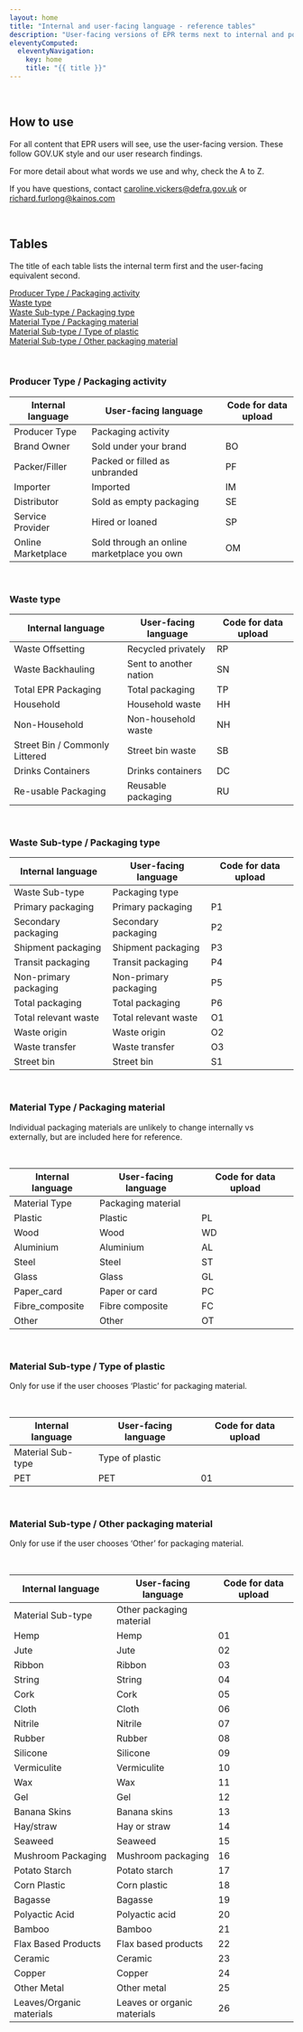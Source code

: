 ```yaml
---
layout: home
title: "Internal and user-facing language - reference tables"
description: "User-facing versions of EPR terms next to internal and policy language. Also includes data codes."
eleventyComputed:
  eleventyNavigation:
    key: home
    title: "{{ title }}"
---
```



<br>

## How to use

For all content that EPR users will see, use the user-facing version. These follow GOV.UK style and our user research findings.

For more detail about what words we use and why, check the A to Z.

If you have questions, contact caroline.vickers@defra.gov.uk or richard.furlong@kainos.com

<br>

## Tables

The title of each table lists the internal term first and the user-facing equivalent second.

<a href="#packagingactivity">Producer Type / Packaging activity</a></br>
<a href="#wastetype">Waste type</a></br>
<a href="#packagingtype">Waste Sub-type / Packaging type</a></br>
<a href="#packagingmaterial">Material Type / Packaging material</a></br>
<a href="#typeplastic">Material Sub-type / Type of plastic</a></br>
<a href="#subtypeother">Material Sub-type / Other packaging material</a></br>



<br>

### <h3 id="packagingactivity">Producer Type / Packaging activity</h3>

| Internal language      | User-facing language | Code for data upload |
| ----------- | ----------- | ----------- |
| Producer Type      | Packaging activity       |        |
| Brand Owner   | Sold under your brand        | BO        |
| Packer/Filler   | Packed or filled as unbranded        | PF        |
| Importer   | Imported        | IM        |
| Distributor   | Sold as empty packaging        | SE         |
| Service Provider   | Hired or loaned        | SP        |
| Online Marketplace   | Sold through an online marketplace you own        | OM        |
 
 <br>
 
### <h3 id="wastetype">Waste type</h3>


| Internal language      | User-facing language | Code for data upload |
| ----------- | ----------- | ----------- |
| Waste Offsetting     | Recycled privately       | RP       |
| Waste Backhauling   | Sent to another nation        | SN        |
| Total EPR Packaging   | Total packaging        | TP        |
| Household   | Household waste        | HH        |
| Non-Household   | Non-household waste        | NH         |
| Street Bin / Commonly Littered   | Street bin waste        | SB        |
| Drinks Containers   | Drinks containers        | DC        |
| Re-usable Packaging   | Reusable packaging        | RU        |
 
 <br>
 
### <h3 id="packagingtype">Waste Sub-type / Packaging type</h3>

  

| Internal language      | User-facing language | Code for data upload |
| ----------- | ----------- | ----------- |
| Waste Sub-type     | Packaging type       |       |
| Primary packaging     | Primary packaging      | P1     |
| Secondary packaging     | Secondary packaging      | P2     |
| Shipment packaging     | Shipment packaging      | P3     |
| Transit packaging     | Transit packaging      | P4     |
| Non-primary packaging     | Non-primary packaging      | P5     |
| Total packaging     | Total packaging      | P6     |
| Total relevant waste     | Total relevant waste      | O1     |
| Waste origin    | Waste origin      | O2    |
| Waste transfer     | Waste transfer      | O3     |
| Street bin    |  Street bin     | S1     |

<br>

### <h3 id="packagingmaterial">Material Type / Packaging material</h3>


Individual packaging materials are unlikely to change internally vs externally, but are included here for reference.

<br>

| Internal language      | User-facing language | Code for data upload |
| ----------- | ----------- | ----------- |
| Material Type     | Packaging material       |       |
| Plastic    |   Plastic    | PL     |
| Wood    |   Wood    | WD     |
| Aluminium    |   Aluminium    | AL     |
| Steel    |   Steel    | ST     |
| Glass    |   Glass    | GL     |
| Paper_card    |   Paper or card    | PC     |
| Fibre_composite    |   Fibre composite    | FC     |
| Other    |   Other    | OT     |

<br>


### <h3 id="typeplastic">Material Sub-type / Type of plastic</h3>

Only for use if the user chooses ‘Plastic’ for packaging material.

<br>

| Internal language      | User-facing language | Code for data upload |
| ----------- | ----------- | ----------- |
| Material Sub-type     | Type of plastic      |       |
| PET    |   PET    | 01     |
 
 <br>
 
### <h3 id="subtypeother">Material Sub-type / Other packaging material</h3>

Only for use if the user chooses ‘Other’ for packaging material.

<br>


| Internal language      | User-facing language | Code for data upload |
| ----------- | ----------- | ----------- |
| Material Sub-type    | Other packaging material       |       |
| Hemp     | Hemp      | 01       |
| Jute     | Jute       | 02       |
| Ribbon     | Ribbon       | 03       |
| String     | String       | 04       |
| Cork     | Cork       | 05       |
| Cloth     | Cloth       | 06       |
| Nitrile     | Nitrile       | 07       |
| Rubber     | Rubber       | 08       |
| Silicone     | Silicone       | 09       |
| Vermiculite     | Vermiculite       | 10       |
| Wax     | Wax       | 11       |
| Gel     | Gel       | 12       |
| Banana Skins     | Banana skins       | 13       |
| Hay/straw     | Hay or straw       | 14       |
| Seaweed     | Seaweed       | 15       |
| Mushroom Packaging     | Mushroom packaging       | 16       |
| Potato Starch     | Potato starch       | 17       |
| Corn Plastic     | Corn plastic       | 18       |
| Bagasse     | Bagasse      | 19       |
| Polyactic Acid     | Polyactic acid      | 20       |
| Bamboo     | Bamboo      | 21       |
| Flax Based Products     | Flax based products      | 22       |
| Ceramic    | Ceramic      | 23       |
| Copper    | Copper      | 24       |
| Other Metal    | Other metal      | 25       |
| Leaves/Organic materials    | Leaves or organic materials      | 26       |

